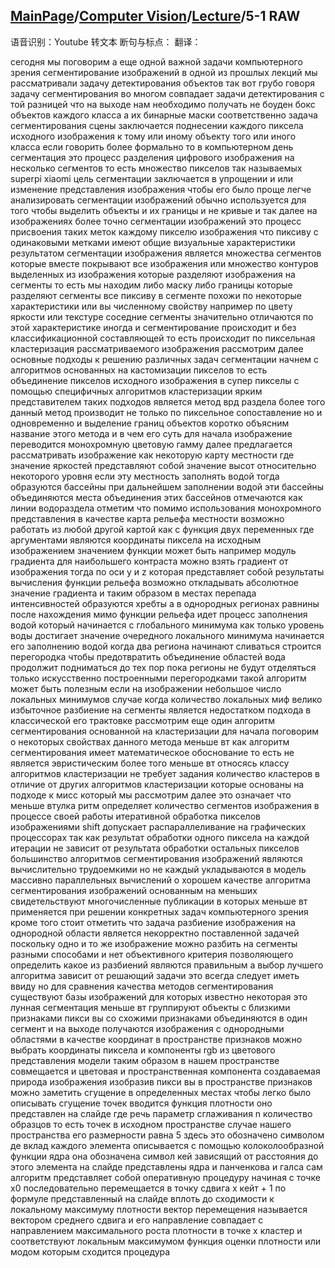 ## [MainPage](../../index.md)/[Computer Vision](../README.md)/[Lecture](../Lecture.md)/5-1 RAW

语音识别：Youtube 转文本
断句与标点：
翻译：

сегодня мы поговорим а еще одной важной задачи компьютерного зрения сегментирование изображений в одной из прошлых лекций мы рассматривали задачу детектирования объектов так вот грубо говоря задачу сегментирования во многом совпадает задачи детектирования с той разницей что на выходе нам необходимо получать не боуден бокс объектов каждого класса а их бинарные маски соответственно задача сегментирования сцены заключается поднесении каждого пиксела исходного изображения к тому или иному объекту того или иного класса если говорить более формально то в компьютерном день сегментация это процесс разделения цифрового изображения на несколько сегментов то есть множество пикселов так называемых superpi xiaomi цель сегментации заключается в упрощении и или изменение представления изображения чтобы его было проще легче анализировать сегментации изображений обычно используется для того чтобы выделить объекты и их границы и не кривые и так далее на изображениях более точно сегментации изображений это процесс присвоения таких меток каждому пикселю изображения что пиксиву с одинаковыми метками имеют общие визуальные характеристики результатом сегментации изображения является множества сегментов которые вместе покрывают все изображения или множество контуров выделенных из изображения которые разделяют изображения на сегменты то есть мы находим либо маску либо границы которые разделяют сегменты все пиксиву в сегменте похожи по некоторые характеристики или вы численному свойству например по цвету яркости или текстуре соседние сегменты значительно отличаются по этой характеристике иногда и сегментирование происходит и без классификационной составляющей то есть происходит по пиксельная кластеризация рассматриваемого изображения рассмотрим далее основные подходы к решению различных задач сегментации начнем с алгоритмов основанных на кастомизации пикселов то есть объединение пикселов исходного изображения в супер пикселы с помощью специфичных алгоритмов кластеризации ярким представителем таких подходов является метод врд раздела более того данный метод производит не только по пиксельное сопоставление но и одновременно и выделение границ объектов коротко объясним название этого метода и в чем его суть для начала изображение переводится монохромную цветовую гамму далее предлагается рассматривать изображение как некоторую карту местности где значение яркостей представляют собой значение высот относительно некоторого уровня если эту местность заполнять водой тогда образуются бассейны при дальнейшем заполнении водой эти бассейны объединяются места объединения этих бассейнов отмечаются как линии водораздела отметим что помимо использования монохромного представления в качестве карта рельефа местности возможно работать из любой другой картой как с функция двух переменных где аргументами являются координаты пиксела на исходным изображением значением функции может быть например модуль градиента для наибольшего контраста можно взять градиент от изображения тогда по оси у и z которая представляет собой результаты вычисления функции рельефа возможно откладывать абсолютное значение градиента и таким образом в местах перепада интенсивностей образуются хребты а в однородных регионах равнины после нахождения мимо функции рельефа идет процесс заполнения водой который начинается с глобального минимума как только уровень воды достигает значение очередного локального минимума начинается его заполнению водой когда два региона начинают сливаться строится перегородка чтобы предотвратить объединение областей вода продолжит подниматься до тех пор пока регионы не будут отделяться только искусственно построенными перегородками такой алгоритм может быть полезным если на изображении небольшое число локальных минимумов случае когда количество локальных миф велико избыточное разбиение на сегменты является недостатком подхода в классической его трактовке рассмотрим еще один алгоритм сегментирования основанной на кластеризации для начала поговорим о некоторых свойствах данного метода меньше вт как алгоритм сегментирования имеет математическое обоснование то есть не является эвристическим более того меньше вт относясь классу алгоритмов кластеризации не требует задания количество кластеров в отличие от других алгоритмов кластеризации которые основаны на подходе к мисс который мы рассмотрим далее это означает что меньше втулка ритм определяет количество сегментов изображения в процессе своей работы итеративной обработка пикселов изображениями shift допускает распараллеливание на графических процессорах так как результат обработки одного пиксела на каждой итерации не зависит от результата обработки остальных пикселов большинство алгоритмов сегментирования изображений являются вычислительно трудоемкими но не каждый укладываются в модель массивно параллельных вычислений о хорошем качестве алгоритма сегментирования изображений основанным на меньших свидетельствуют многочисленные публикации в которых меньше вт применяется при решении конкретных задач компьютерного зрения кроме того стоит отметить что задача разбиение изображения на однородной области является некорректно поставленной задачей поскольку одно и то же изображение можно разбить на сегменты разными способами и нет объективного критерия позволяющего определить какое из разбиений являются правильным а выбор лучшего алгоритма зависит от решающий задачи это всегда следует иметь ввиду но для сравнения качества методов сегментирования существуют базы изображений для которых известно некоторая это лунная сегментация меньше вт группируют объекты с близкими признаками пикси вы со схожими признаками объединяются в один сегмент и на выходе получаются изображения с однородными областями в качестве координат в пространстве признаков можно выбрать координаты пиксела и компоненты rgb из цветового представления модели таким образом в нашем пространстве совмещается и цветовая и пространственная компонента создаваемая природа изображения изобразив пикси вы в пространстве признаков можно заметить сгущение в определенных местах чтобы легко было описывать сгущение точек вводится функция плотности оно представлен на слайде где речь параметр сглаживания n количество образцов то есть точек в исходном пространстве случае нашего пространства его размерности равна 5 здесь это обозначено символом де вклад каждого элемента описывается с помощью колоколообразной функции ядра она обозначена символ кей зависящий от расстояния до этого элемента на слайде представлены ядра и панченкова и галса сам алгоритм представляет собой оперативную процедуру начиная с точке x0 последовательно перемещается в точку сдвига x кейт + 1 по формуле представленный на слайде вплоть до сходимости к локальному максимуму плотности вектор перемещения называется вектором среднего сдвига и его направление совпадает с направлением максимального роста плотности в точке x кластер и соответствуют локальным максимумом функция оценки плотности или модом которым сходится процедура 